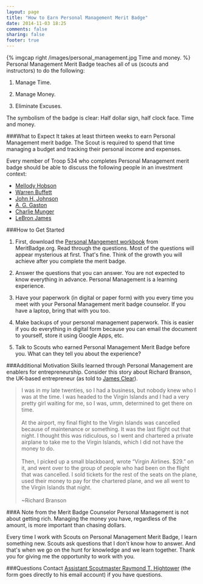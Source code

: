 ```yaml
---
layout: page
title: "How to Earn Personal Management Merit Badge"
date: 2014-11-03 18:25
comments: false
sharing: false
footer: true
---
```

{% imgcap right /images/personal_management.jpg Time and money. %}
Personal Management Merit Badge teaches all of us (scouts and instructors) to do the following:

1. Manage Time.

2. Manage Money.

3. Eliminate Excuses.

The symbolism of the badge is clear: Half dollar sign, half clock face. Time and money.

###What to Expect
It takes at least thirteen weeks to earn Personal Management merit badge. The Scout is required to spend that time managing a budget and tracking their personal income and expenses.

Every member of Troop 534 who completes Personal Management merit badge should be able to discuss the following people in an investment context:

* [Mellody Hobson](https://www.arielinvestments.com/our-team/#hobson)
* [Warren Buffett](http://www.berkshirehathaway.com/)
* [John H. Johnson](http://www.thehistorymakers.com/biography/john-h-johnson-40)
* [A. G. Gaston](http://www.c-span.org/video/?180835-1/book-discussion-black-titan-g-gaston)
* [Charlie Munger](http://www.berkshirehathaway.com/)
* [LeBron James](http://www.fool.com/ecap/the_motley_fool/lebron-james-the-next-warren-buffett)

###How to Get Started

1. First, download the [Personal Mangement workbook](http://meritbadge.org/wiki/images/f/fa/Personal_Management.pdf) from MeritBadge.org. Read through the questions. Most of the questions will appear mysterious at first. That's fine. Think of the growth you will achieve after you complete the merit badge.

2. Answer the questions that you can answer. You are not expected to know everything in advance. Personal Management is a learning experience.

3. Have your paperwork (in digital or paper form) with you every time you meet with your Personal Management merit badge counselor. If you have a laptop, bring that with you too.

4. Make backups of your personal management paperwork. This is easier if you do everything in digital form because you can email the document to yourself, store it using Google Apps, etc.

5. Talk to Scouts who earned Personal Management Merit Badge before you. What can they tell you about the experience? 

###Additional Motivation
Skills learned through Personal Management are enablers for entrepreneurship. Consider this story about Richard Branson, the UK-based entrepreneur (as told to [James Clear](http://jamesclear.com/successful-people-start-before-they-feel-ready)).

>I was in my late twenties, so I had a business, but nobody knew who I was at the time. I was headed to the Virgin Islands and I had a very pretty girl waiting for me, so I was, umm, determined to get there on time.
>&nbsp;<br/><br/>
>At the airport, my final flight to the Virgin Islands was cancelled because of maintenance or something. It was the last flight out that night. I thought this was ridiculous, so I went and chartered a private airplane to take me to the Virgin Islands, which I did not have the money to do.
>&nbsp;<br/><br/>
>Then, I picked up a small blackboard, wrote “Virgin Airlines. $29.” on it, and went over to the group of people who had been on the flight that was cancelled. I sold tickets for the rest of the seats on the plane, used their money to pay for the chartered plane, and we all went to the Virgin Islands that night.
>&nbsp;<br/><br/>
>~Richard Branson

###A Note from the Merit Badge Counselor
Personal Management is not about getting rich. Managing the money you have, regardless of the amount, is more important than chasing dollars.

Every time I work with Scouts on Personal Management Merit Badge, I learn something new. Scouts ask questions that I don't know how to answer. And that's when we go on the hunt for knowledge and we learn together. Thank you for giving me the opportunity to work with you.

###Questions
Contact [Assistant Scoutmaster Raymond T. Hightower](http://rayhightower.com/contact/) (the form goes directly to his email account) if you have questions.

